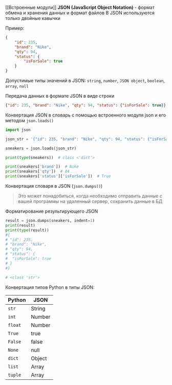 [[Встроенные модули]]
**JSON (JavaScript Object Notation)** - формат обмена и хранения данных и формат файлов
В JSON используются только двойные кавычки

Пример:
```Json
{
	"id": 235,
	"brand": "Nike",
	"qty": 94,
	"status": {   
		"isForSale": true
	}
}
```

Допустимые типы значений в JSON:
`string`, `number`, `JSON object`, `boolean`, `array`, `null`

Передача данных в формате JSON в виде строки
```Json
{"id": 235,	"brand": "Nike", "qty": 94,	"status": {"isForSale": true}}
```

Конвертация JSON в словарь с помощью встроенного модуля json и его методом `json.loads()`
```Python
import json

json_str = '{"id": 235,	"brand": "Nike", "qty": 94,	"status": {"isForSale": true}}'

sneakers = json.loads(json_str)

print(type(sneakers))  # class <'dict'>

print(sneakers['brand'])  # Nike
print(sneakers['qty'])  # 84
print(sneakers['status']['isForSale'])  # True
```

Конвертация словаря в JSON (`json.dumps()`)

>Это может понадобиться, когда необходимо отправить данные с вашей программы на удаленный сервер, сохранить данные в БД

Форматирование результирующего JSON
```Python
result = json.dumps(sneakers, indent=1)
print(result)
print(type(result))
#{
# "id": 235,
# "brand": "Nike",
# "qty": 94,
# "status": {
#  "isForSale": true
# }
#}

# <class 'str'>
```

Конвертация типов Python в типы JSON:

| Python  | JSON   |
| ------- | ------ |
| `str`   | String |
| `int`   | Number |
| `float` | Number |
| `True`  | true   |
| `False` | false  |
| `None`  | null   |
| `dict`  | Object |
| `list`  | Array  |
| `tuple` | Array  |




